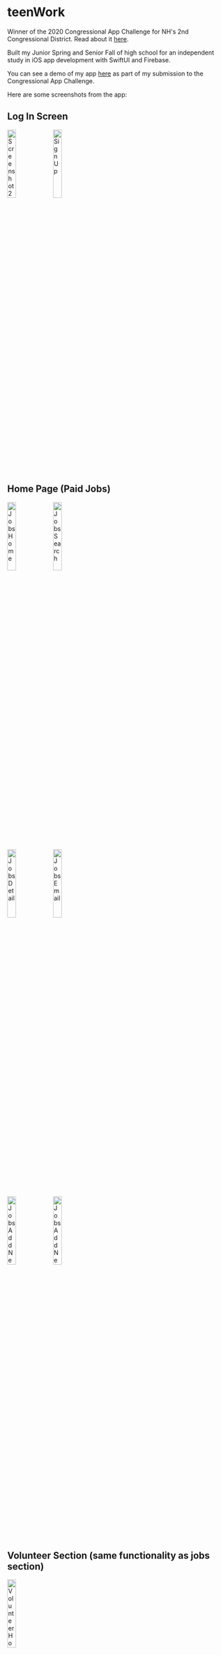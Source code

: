 # teenWork
Winner of the 2020 Congressional App Challenge for NH's 2nd Congressional District. Read about it [here](https://kuster.house.gov/news/documentsingle.aspx?DocumentID=3154).

Built my Junior Spring and Senior Fall of high school for an independent study in iOS app development with SwiftUI and Firebase.

You can see a demo of my app [here](https://youtu.be/YbaPMY5pyNA) as part of my submission to the Congressional App Challenge.

Here are some screenshots from the app:

## Log In Screen
<p float="left">
  <img width="20%" alt="Screenshot 2022-12-14 at 4 28 10 PM" src="https://user-images.githubusercontent.com/54900426/207719446-a744802d-ee9a-478c-828d-5da4f0854ea6.png">  

  <img width="20%" alt="Sign Up" src="https://user-images.githubusercontent.com/54900426/207721671-8345808e-21be-4330-b1ee-6ab00675d14d.png">

</p>


## Home Page (Paid Jobs)
<p float="left">
  
  <img width="20%" alt="Jobs Home" src="https://user-images.githubusercontent.com/54900426/207721755-fd23ca85-e23f-488f-875e-a6ec5582d6cc.png">

  <img width="20%" alt="Jobs Search" src="https://user-images.githubusercontent.com/54900426/207723107-c4501987-9854-4e8c-80e5-0a972d37ceb7.png">

</p>

<p float="left">
  <img width="20%" alt="Jobs Detail" src="https://user-images.githubusercontent.com/54900426/207721821-30da5978-6ddd-4631-b3c9-28ae2b832b4f.png">
  
  <img width="20%" alt="Jobs Email" src="https://user-images.githubusercontent.com/54900426/207721860-6a121696-a98f-44b5-84d1-c8cd429a1e90.png">

</p>

<p float="left">
<!--   <img width="20%" alt="Jobs Email" src="https://user-images.githubusercontent.com/54900426/207721860-6a121696-a98f-44b5-84d1-c8cd429a1e90.png"> -->

  <img width="20%" alt="Jobs Add New 3" src="https://user-images.githubusercontent.com/54900426/207722534-a081a779-a5ba-4153-8a56-1650159d314a.png">

  <img width="20%" alt="Jobs Add New 4" src="https://user-images.githubusercontent.com/54900426/207722554-768a4f8a-6be5-4574-9725-3bad76d6c65e.png">
</p>

## Volunteer Section (same functionality as jobs section)
<img width="20%" alt="Volunteer Home" src="https://user-images.githubusercontent.com/54900426/207722635-6d4f3708-13f5-47c3-82d6-abe216dfe679.png">



## Profile Section
<p float="left">
  
  <img width="20%" alt="Profile" src="https://user-images.githubusercontent.com/54900426/207722820-8a45e0a8-050b-4589-ab3b-b50cb116ccd8.png">

  <img width="20%" alt="Profile Edit Jobs" src="https://user-images.githubusercontent.com/54900426/207722876-c0db1c60-e8fc-4b7a-a9d1-0670eec8a10e.png">

  <img width="20%" alt="Profile Edit Jobs 2" src="https://user-images.githubusercontent.com/54900426/207722906-cc98f8e2-89d4-42f9-8b31-613e6c25025e.png">

</p>



